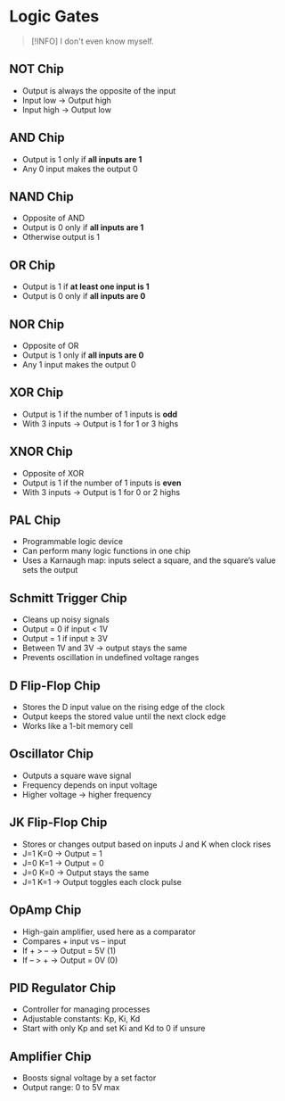 # Logic Gates

> [!INFO]
> I don't even know myself.

## NOT Chip

- Output is always the opposite of the input
- Input low → Output high
- Input high → Output low

## AND Chip

- Output is 1 only if **all inputs are 1**
- Any 0 input makes the output 0

## NAND Chip

- Opposite of AND
- Output is 0 only if **all inputs are 1**
- Otherwise output is 1

## OR Chip

- Output is 1 if **at least one input is 1**
- Output is 0 only if **all inputs are 0**

## NOR Chip

- Opposite of OR
- Output is 1 only if **all inputs are 0**
- Any 1 input makes the output 0

## XOR Chip

- Output is 1 if the number of 1 inputs is **odd**
- With 3 inputs → Output is 1 for 1 or 3 highs

## XNOR Chip

- Opposite of XOR
- Output is 1 if the number of 1 inputs is **even**
- With 3 inputs → Output is 1 for 0 or 2 highs

## PAL Chip

- Programmable logic device
- Can perform many logic functions in one chip
- Uses a Karnaugh map: inputs select a square, and the square’s value sets the output

## Schmitt Trigger Chip

- Cleans up noisy signals
- Output = 0 if input < 1V
- Output = 1 if input ≥ 3V
- Between 1V and 3V → output stays the same
- Prevents oscillation in undefined voltage ranges

## D Flip-Flop Chip

- Stores the D input value on the rising edge of the clock
- Output keeps the stored value until the next clock edge
- Works like a 1-bit memory cell

## Oscillator Chip

- Outputs a square wave signal
- Frequency depends on input voltage
- Higher voltage → higher frequency

## JK Flip-Flop Chip

- Stores or changes output based on inputs J and K when clock rises
- J=1 K=0 → Output = 1
- J=0 K=1 → Output = 0
- J=0 K=0 → Output stays the same
- J=1 K=1 → Output toggles each clock pulse

## OpAmp Chip

- High-gain amplifier, used here as a comparator
- Compares + input vs – input
- If + > – → Output = 5V (1)
- If – > + → Output = 0V (0)

## PID Regulator Chip

- Controller for managing processes
- Adjustable constants: Kp, Ki, Kd
- Start with only Kp and set Ki and Kd to 0 if unsure

## Amplifier Chip

- Boosts signal voltage by a set factor
- Output range: 0 to 5V max
